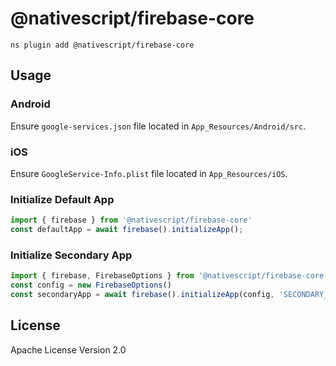 # @nativescript/firebase-core

```cli
ns plugin add @nativescript/firebase-core
```

## Usage

### Android
Ensure `google-services.json` file located in `App_Resources/Android/src`.

### iOS
Ensure `GoogleService-Info.plist` file located in `App_Resources/iOS`.

### Initialize Default App

```ts
import { firebase } from '@nativescript/firebase-core'
const defaultApp = await firebase().initializeApp();
```

### Initialize Secondary App

```ts
import { firebase, FirebaseOptions } from '@nativescript/firebase-core'
const config = new FirebaseOptions()
const secondaryApp = await firebase().initializeApp(config, 'SECONDARY_APP');
```


## License

Apache License Version 2.0
